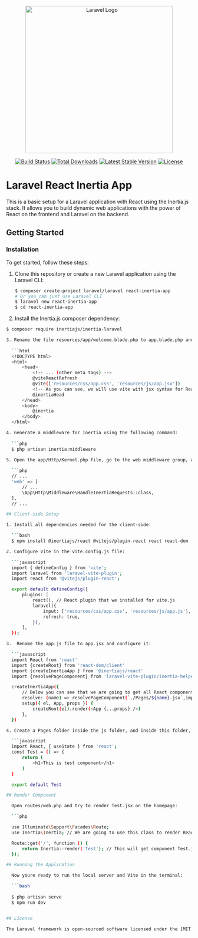 <p align="center"><a href="https://laravel.com" target="_blank"><img src="https://raw.githubusercontent.com/laravel/art/master/logo-lockup/5%20SVG/2%20CMYK/1%20Full%20Color/laravel-logolockup-cmyk-red.svg" width="400" alt="Laravel Logo"></a></p>

<p align="center">
<a href="https://github.com/laravel/framework/actions"><img src="https://github.com/laravel/framework/workflows/tests/badge.svg" alt="Build Status"></a>
<a href="https://packagist.org/packages/laravel/framework"><img src="https://img.shields.io/packagist/dt/laravel/framework" alt="Total Downloads"></a>
<a href="https://packagist.org/packages/laravel/framework"><img src="https://img.shields.io/packagist/v/laravel/framework" alt="Latest Stable Version"></a>
<a href="https://packagist.org/packages/laravel/framework"><img src="https://img.shields.io/packagist/l/laravel/framework" alt="License"></a>
</p>

# Laravel React Inertia App

This is a basic setup for a Laravel application with React using the Inertia.js stack. It allows you to build dynamic web applications with the power of React on the frontend and Laravel on the backend.

## Getting Started

### Installation

To get started, follow these steps:

1. Clone this repository or create a new Laravel application using the Laravel CLI:

   ```bash
   $ composer create-project laravel/laravel react-inertia-app
   # Or you can just use Laravel CLI
   $ laravel new react-inertia-app
   $ cd react-inertia-app

2. Install the Inertia.js composer dependency:

  ```bash
  $ composer require inertiajs/inertia-laravel

3. Rename the file resources/app/welcome.blade.php to app.blade.php and paste the following code inside:
    
    ```html
    <!DOCTYPE html>
    <html>
        <head>
            <!-- ... (other meta tags) -->
            @viteReactRefresh 
            @vite(['resources/css/app.css', 'resources/js/app.jsx'])
            <!-- As you can see, we will use vite with jsx syntax for React-->
            @inertiaHead
        </head>
        <body>
            @inertia
        </body>
    </html>

4. Generate a middleware for Inertia using the following command:
    
    ```php
    $ php artisan inertia:middleware

5. Open the app/Http/Kernel.php file, go to the web middleware group, and add the generated middleware to the group:
    
    ```php
    // ...
    'web' => [
        // ...
        \App\Http\Middleware\HandleInertiaRequests::class,
    ],
    // ...

## Client-side Setup

1. Install all dependencies needed for the client-side:

    ```bash
    $ npm install @inertiajs/react @vitejs/plugin-react react react-dom

2. Configure Vite in the vite.config.js file:

    ```javascript
    import { defineConfig } from 'vite';
    import laravel from 'laravel-vite-plugin';
    import react from '@vitejs/plugin-react';

    export default defineConfig({
        plugins: [
            react(), // React plugin that we installed for vite.js
            laravel({
                input: ['resources/css/app.css', 'resources/js/app.js'],
                refresh: true,
            }),
        ],
    });

3.  Rename the app.js file to app.jsx and configure it:

    ```javascript
    import React from 'react'
    import {createRoot} from 'react-dom/client'
    import {createInertiaApp } from '@inertiajs/react'
    import {resolvePageComponent} from 'laravel-vite-plugin/inertia-helpers'

    createInertiaApp({
        // Below you can see that we are going to get all React components from resources/js/Pages folder
        resolve: (name) => resolvePageComponent(`./Pages/${name}.jsx`,import.meta.glob('./Pages/**/*.jsx')),
        setup({ el, App, props }) {
            createRoot(el).render(<App {...props} />)
        },
    })

4. Create a Pages folder inside the js folder, and inside this folder, create a test component named Test.jsx:

    ```javascript
    import React, { useState } from 'react';
    const Test = () => {
        return (
            <h1>This is test component</h1>
        )
    }

    export default Test

## Render Component

    Open routes/web.php and try to render Test.jsx on the homepage:

    ```php

    use Illuminate\Support\Facades\Route;
    use Inertia\Inertia; // We are going to use this class to render React components

    Route::get('/', function () {
        return Inertia::render('Test'); // This will get component Test.jsx from the resources/js/Pages/Test.jsx
    });

## Running the Application

    Now youre ready to run the local server and Vite in the terminal:

    ```bash
    
    $ php artisan serve
    $ npm run dev


## License

The Laravel framework is open-sourced software licensed under the [MIT license](https://opensource.org/licenses/MIT).
